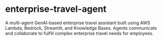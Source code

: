 # enterprise-travel-agent
A multi-agent GenAI-based enterprise travel assistant built using AWS Lambda, Bedrock, Streamlit, and Knowledge Bases. Agents communicate and collaborate to fulfill complex enterprise travel needs for employees.
